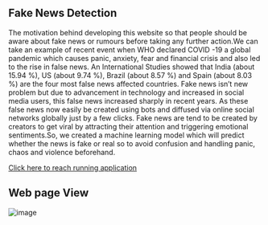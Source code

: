 ## Fake News Detection

The motivation behind developing this website so that people should be aware about fake news or rumours before taking any further action.We can take an example of recent event when WHO declared COVID -19 a global pandemic which causes panic, anxiety, fear and financial crisis and also led to the rise in false news. An International Studies showed that India (about 15.94 %), US (about 9.74 %), Brazil (about 8.57 %) and Spain (about 8.03 %) are the four most false news affected countries. Fake news isn’t new problem but due to advancement in technology and increased in social media users, this false news increased sharply in recent years. As these false news now easily be created using bots and diffused via online social networks globally just by a few clicks. Fake news are tend to be created by creators to get viral by attracting their attention and triggering emotional sentiments.So, we created a machine learning model which will predict whether the news is fake or real so to avoid confusion and handling panic, chaos and violence beforehand.

[Click here to reach running application](https://fakenewsprediction.herokuapp.com/)

## Web page View

![image](https://user-images.githubusercontent.com/100095133/158703195-44a76f92-1542-44ce-8bb2-74d1b8142995.png)


